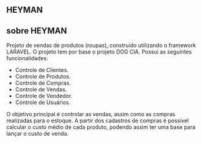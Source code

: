 <h2>HEYMAN</h2>

## sobre HEYMAN

Projeto de vendas de produtos (roupas), construído utilizando o framework LARAVEL. O projeto tem por base o projeto DOG CIA. Possui as seguintes funcionalidades:

- Controle de Clientes.
- Controle de Produtos.
- Controle de Compras.
- Controle de Vendas.
- Controle de Vendedor.
- Controle de Usuários.

O objetivo principal é controlar as vendas, assim como as compras realizadas para o estoque. A partir dos cadastros de compras é possível calcular o custo médio
de cada produto, podendo assim ter uma base para lançar o custo de venda.
